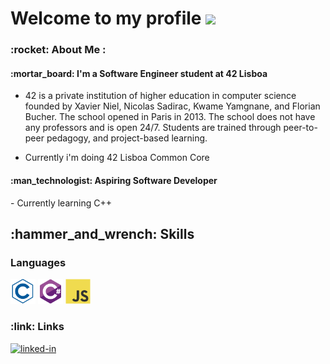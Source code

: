  <h1>
  Welcome to my profile
<img src="https://media.giphy.com/media/hvRJCLFzcasrR4ia7z/giphy.gif" width="30px"/>
</h1>
</div>
<div id="about-me">
<h3>:rocket:	About Me :</h3>
<h4> :mortar_board: I'm a Software Engineer student at 42 Lisboa</h4>

- 42 is a private institution of higher education in computer science founded by Xavier Niel, Nicolas Sadirac, Kwame Yamgnane, and Florian Bucher. The school opened in Paris in 2013. The school does not have any professors and is open 24/7. Students are trained through peer-to-peer pedagogy, and project-based learning.

- Currently i'm doing 42 Lisboa Common Core

<h4> :man_technologist: Aspiring Software Developer</h4>
- Currently learning C++
</div>
<div id="tools">
<h2>:hammer_and_wrench: Skills</h2>
<h3> Languages</h3>
    <img src="https://github.com/devicons/devicon/blob/master/icons/c/c-line.svg" title="C" **alt="C" width="40" height="40"/>
    <img src="https://github.com/devicons/devicon/blob/master/icons/csharp/csharp-original.svg" title="C" **alt="C" width="40" height="40"/>
      <img src="https://github.com/devicons/devicon/blob/master/icons/javascript/javascript-original.svg" title="JavaScript" alt="JavaScript" width="40" height="40"/>&nbsp;
</div>

<h3>:link: Links </h3>
<a href="https://www.linkedin.com/in/francisco-zeferino-5b0971231/" rel="nofollow"><img src="https://camo.githubusercontent.com/c1b58e41b98a889bca12be9902dbfc0ec506e161ae26b8e0460a7b64e661b816/68747470733a2f2f696d672e736869656c64732e696f2f62616467652f4c696e6b65645f496e2d3030373742353f7374796c653d666f722d7468652d6261646765266c6f676f3d4c696e6b6564496e266c6f676f436f6c6f723d7768697465" alt="linked-in" data-canonical-src="https://img.shields.io/badge/Linked_In-0077B5?style=for-the-badge&amp;logo=LinkedIn&amp;logoColor=white" style="max-width: 100%;"></a>
